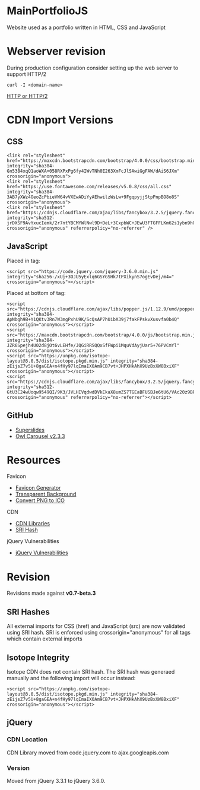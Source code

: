 # MainPortfolioJS
Website used as a portfolio written in HTML, CSS and JavaScript

# Webserver revision

During production configuration consider setting up the web server to support HTTP/2

	curl -I <domain-name>
	
	
[HTTP or HTTP/2](https://stackoverflow.com/questions/36940691/how-do-i-know-if-my-website-is-being-served-over-http-or-http-2)

# CDN Import Versions
## CSS
	<link rel="stylesheet" href="https://maxcdn.bootstrapcdn.com/bootstrap/4.0.0/css/bootstrap.min.css" integrity="sha384-Gn5384xqQ1aoWXA+058RXPxPg6fy4IWvTNh0E263XmFcJlSAwiGgFAW/dAiS6JXm" crossorigin="anonymous">
	<link rel="stylesheet" href="https://use.fontawesome.com/releases/v5.0.8/css/all.css" integrity="sha384-3AB7yXWz4OeoZcPbieVW64vVXEwADiYyAEhwilzWsLw+9FgqpyjjStpPnpBO8o8S" crossorigin="anonymous">
	<link rel="stylesheet" href="https://cdnjs.cloudflare.com/ajax/libs/fancybox/3.2.5/jquery.fancybox.min.css" integrity="sha512-jrDXSF9AvYxucIemk/2r7ntYBCMYWlNwl9D+DeL+3CxpbWC+JEwU3FTGFFLKm62s1ybn9hO5BImk6z0vTV3jdA==" crossorigin="anonymous" referrerpolicy="no-referrer" />

## JavaScript
Placed in <head> tag:
	
	<script src="https://code.jquery.com/jquery-3.6.0.min.js" integrity="sha256-/xUj+3OJU5yExlq6GSYGSHk7tPXikynS7ogEvDej/m4=" crossorigin="anonymous"></script>

Placed at bottom of <body> tag:
	
	<script src="https://cdnjs.cloudflare.com/ajax/libs/popper.js/1.12.9/umd/popper.min.js" integrity="sha384-ApNbgh9B+Y1QKtv3Rn7W3mgPxhU9K/ScQsAP7hUibX39j7fakFPskvXusvfa0b4Q" crossorigin="anonymous"></script>
	<script src="https://maxcdn.bootstrapcdn.com/bootstrap/4.0.0/js/bootstrap.min.js" integrity="sha384-JZR6Spejh4U02d8jOt6vLEHfe/JQGiRRSQQxSfFWpi1MquVdAyjUar5+76PVCmYl" crossorigin="anonymous"></script>
	<script src="https://unpkg.com/isotope-layout@3.0.5/dist/isotope.pkgd.min.js" integrity="sha384-zEijsZ7v5U+8gaGEA+n4fHy97lqImaIXOAm9CB7vt+JHPXHkAhX9UzBxXW8BxiXF" crossorigin="anonymous"></script>
	<script src="https://cdnjs.cloudflare.com/ajax/libs/fancybox/3.2.5/jquery.fancybox.min.js" integrity="sha512-GtU3C24wUoqw9549QI/9K3/JVLHIVqdwdDVkEkaX8umZS7TGEaBFUSBJe6tU6/VAc20z9BkYN3Yw2Jov7pUrqQ==" crossorigin="anonymous" referrerpolicy="no-referrer"></script>
	
## GitHub
  - [Superslides](https://github.com/nicinabox/superslides)
  - [Owl Carousel v2.3.3](https://owlcarousel2.github.io/OwlCarousel2/docs/started-welcome.html)

# Resources

Favicon

  - [Favicon Generator](https://favicon.io/favicon-generator/)
  - [Transparent Background](https://www.remove.bg/upload)
  - [Convert PNG to ICO](https://convertio.co/)

CDN
  - [CDN Libraries](https://cdnjs.com/libraries)
  - [SRI Hash](https://www.srihash.org/)

jQuery Vulnerabilities
  - [jQuery Vulnerabilities](https://snyk.io/vuln/npm:jquery)

# Revision

Revisions made against **v0.7-beta.3** 

## SRI Hashes

All external imports for CSS (href) and JavaScript (src) are now validated using SRI hash. SRI is enforced using  crossorigin="anonymous" for all tags which contain external imports

## Isotope Integrity

Isotope CDN does not contain SRI hash. The SRI hash was generaed manually and the following import will occur instead:

	<script src="https://unpkg.com/isotope-layout@3.0.5/dist/isotope.pkgd.min.js" integrity="sha384-zEijsZ7v5U+8gaGEA+n4fHy97lqImaIXOAm9CB7vt+JHPXHkAhX9UzBxXW8BxiXF" crossorigin="anonymous"></script>
  
## jQuery
### CDN Location
CDN Library moved from code.jquery.com to ajax.googleapis.com

### Version

Moved from jQuery 3.3.1 to jQuery 3.6.0.


